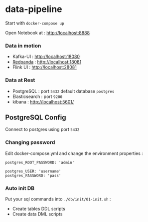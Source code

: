 data-pipeline
===

Start with ```docker-compose up```

Open Notebook at : [http://localhost:8888](http://localhost:8888)

### Data in motion

* Kafka-UI : [http://localhost:18080](http://localhost:18080)
* [Redpanda](https://docs.redpanda.com/current/home/) : [http://localhost:18081](http://localhost:18081)
* Flink UI : [http://localhost:28081](http://localhost:28081)

### Data at Rest

* PostgreSQL : port ```5432``` default database ```postgres```
* Elasticsearch : port ```9200```
* kibana : [http://localhost:5601/](http://localhost:5601/)

## PostgreSQL Config

Connect to postgres using port ```5432```

### Changing password

Edit docker-compose.yml and change the environment properties :

```
postgres_ROOT_PASSWORD: 'admin'

postgres_USER: 'username'
postgres_PASSWORD: 'pass'
```

### Auto init DB

Put your sql commands into ```./db/init/01-init.sh``` :

* Create tables DDL scripts
* Create data DML scripts
